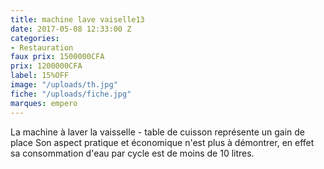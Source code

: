 ```yaml
---
title: machine lave vaiselle13
date: 2017-05-08 12:33:00 Z
categories:
- Restauration
faux prix: 1500000CFA
prix: 1200000CFA
label: 15%OFF
image: "/uploads/th.jpg"
fiche: "/uploads/fiche.jpg"
marques: empero
---
```


La machine à laver la vaisselle - table de cuisson représente un gain de place Son aspect pratique et économique n'est plus à démontrer, en effet sa consommation d'eau par cycle est de moins de 10 litres.